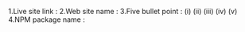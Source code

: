 1.Live site link : 
2.Web site name : 
3.Five bullet point : 
    (i)
    (ii)
    (iii)
    (iv)
    (v)
4.NPM package name : 
